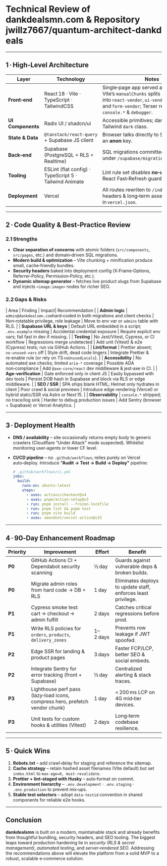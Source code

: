 # Technical Review of **dankdealsmn.com** & Repository **jwillz7667/quantum‑architect‑dankdeals**

---

## 1 · High‑Level Architecture

| Layer             | Technology                                             | Notes                                                                                                                                                                                    |
| ----------------- | ------------------------------------------------------ | ---------------------------------------------------------------------------------------------------------------------------------------------------------------------------------------- |
| **Front‑end**     | React 18 · Vite · TypeScript · TailwindCSS             | Single‑page app served as static assets. Vite’s `manualChunks` splits code into `react‑vendor`, `ui‑vendor`, `query‑vendor`, and `form‑vendor`; Terser removes `console.*` & `debugger`. |
| **UI Components** | Radix UI / shadcn/ui                                   | Accessible primitives; dark mode via the Tailwind `dark` class.                                                                                                                          |
| **State & Data**  | `@tanstack/react‑query` + Supabase JS client           | Browser talks directly to Supabase with an **anon** key.                                                                                                                                 |
| **Back‑end**      | Supabase (PostgreSQL + RLS + Realtime)                 | SQL migrations committed under `/supabase/migrations`.                                                                                                                                   |
| **Tooling**       | ESLint (flat config) · TypeScript 5 · Tailwind Animate | Lint rule set disables **no‑unused‑vars**; React Fast‑Refresh guard enabled.                                                                                                             |
| **Deployment**    | Vercel                                                 | All routes rewriten to `/index.html`; secure headers & long‑term asset caching set in `vercel.json`.                                                                                     |

---

## 2 · Code Quality & Best‑Practice Review

### 2.1 Strengths

* **Clear separation of concerns** with atomic folders (`src/components`, `src/pages`, etc.) and domain‑driven SQL migrations.
* **Modern build & optimization** – Vite chunking + minification produce small, cache‑friendly bundles.
* **Security headers** baked into deployment config (X‑Frame‑Options, Referrer‑Policy, Permission‑Policy, etc.).
* **Dynamic sitemap generator** – fetches live product slugs from Supabase and injects `<image:image>` nodes for richer SEO.

### 2.2 Gaps & Risks

| Area                    |  Finding       |      Impact|     Recommendation                                |
| **Admin logic**         | `admin@dankdealsmn.com`hard‑coded in both migrations and client checks | Non‑rotatable privilege, role leakage | Move to env var or `admins` table with RLS.                                  |
| **Supabase URL & keys** | Default URL embedded in a script; `.env.example` missing                | Accidental credential exposure        | Require explicit env vars; fail fast in dev if missing.                      |
| **Testing**             | No Jest/Vitest, Cypress, or CI workflow                                 | Regressions merge undetected          | Add unit (Vitest) & e2e (Cypress) tests; run via GitHub Actions.             |
| **Lint/format**         | Prettier absent; `no‑unused‑vars` off                                   | Style drift, dead code lingers        | Integrate Prettier & re‑enable rule (or rely on TS `noUnusedLocals`).        |
| **Accessibility**       | No automated axe checks; limited `aria‑*` coverage                      | Possible ADA non‑compliance           | Add `@axe-core/react` dev middleware & jest‑axe in CI.                       |
| **Age‑verification**    | Gate enforced only in client JS                                         | Easily bypassed with dev tools        | Persist DOB hash in Supabase and block via RLS or edge middleware.           |
| **SEO / SSR**           | SPA ships blank HTML; Helmet only hydrates in client                    | Poor crawl & social previews          | Introduce edge rendering (Vercel) or hybrid static/SSR via Astro or Next 15. |
| **Observability**       | `console.*` stripped; no trace/log sink                                 | Harder to debug production issues     | Add Sentry (browser + Supabase) or Vercel Analytics.                         |

---

## 3 · Deployment Health

* **DNS / availability** – site occasionally returns empty body to generic crawlers (Cloudflare “Under Attack” mode suspected). Whitelist monitoring user‑agents or lower CF level.
* **CI/CD pipeline** – no `.github/workflows`; relies purely on Vercel auto‑deploy. Introduce **“Audit → Test → Build → Deploy”** pipeline:

  ```yaml
  # .github/workflows/ci.yml
  jobs:
    build:
      runs-on: ubuntu-latest
      steps:
        - uses: actions/checkout@v4
        - uses: pnpm/action-setup@v3
        - run: pnpm install --frozen-lockfile
        - run: pnpm lint && pnpm test
        - run: pnpm vite build
        - uses: amondnet/vercel-action@v25
  ```

---

## 4 · 90‑Day Enhancement Roadmap

| Priority | Improvement                                                                  | Effort   | Benefit                                                       |
| -------- | ---------------------------------------------------------------------------- | -------- | ------------------------------------------------------------- |
| **P0**   | GitHub Actions CI + Dependabot security scanning                             | ½ day    | Guards against vulnerable deps & broken builds.               |
| **P0**   | Migrate admin roles from hard code → DB + RLS                                | 1 day    | Eliminates deploys to update staff, enforces least privilege. |
| **P1**   | Cypress smoke test: cart → checkout → admin fulfill                          | 2 days   | Catches critical regressions before prod.                     |
| **P1**   | Write RLS policies for `orders`, `products`, `delivery_zones`                | 1–2 days | Prevents row leakage if JWT spoofed.                          |
| **P2**   | Edge SSR for landing & product pages                                         | 3 days   | Faster FCP/LCP, better SEO & social embeds.                   |
| **P2**   | Integrate Sentry for error tracking (front + Supabase)                       | ½ day    | Centralized alerting & stack traces.                          |
| **P3**   | Lighthouse perf pass (lazy‑load icons, compress hero, prefetch vendor chunk) | 1 day    | < 200 ms LCP on 4G mid‑tier devices.                          |
| **P3**   | Unit tests for custom hooks & utilities (Vitest)                             | 2 days   | Long‑term codebase resilience.                                |

---

## 5 · Quick Wins

1. **Robots.txt** – add crawl‑delay for staging and reference the sitemap.
2. **Cache strategy** – retain hashed asset filenames (Vite default) but set `index.html` to `max-age=0, must‑revalidate`.
3. **Prettier + lint‑staged with Husky** – auto‑format on commit.
4. **Environment hierarchy** – `.env.development` · `.env.staging` · `.env.production` to prevent mix‑ups.
5. **Stable test selectors** – adopt `data-testid` convention in shared components for reliable e2e hooks.

---

## Conclusion

**dankdealsmn** is built on a modern, maintainable stack and already benefits from thoughtful bundling, security headers, and SEO tooling. The biggest leaps toward production hardening lie in *security (RLS & secret management)*, *automated testing*, and *server‑rendered SEO*. Addressing the recommendations above will elevate the platform from a solid MVP to a robust, scalable e‑commerce solution.
